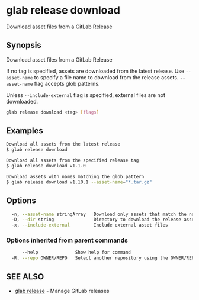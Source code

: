 # glab release download

Download asset files from a GitLab Release

## Synopsis

Download asset files from a GitLab Release

If no tag is specified, assets are downloaded from the latest release.
Use `--asset-name` to specify a file name to download from the release assets.
`--asset-name` flag accepts glob patterns.

Unless `--include-external` flag is specified, external files are not downloaded.

```bash
glab release download <tag> [flags]
```

## Examples

```bash
Download all assets from the latest release
$ glab release download

Download all assets from the specified release tag
$ glab release download v1.1.0

Download assets with names matching the glob pattern
$ glab release download v1.10.1 --asset-name="*.tar.gz"

```

## Options

```bash
  -n, --asset-name stringArray   Download only assets that match the name or a glob pattern
  -D, --dir string               Directory to download the release assets to (default ".")
  -x, --include-external         Include external asset files
```

### Options inherited from parent commands

```bash
      --help              Show help for command
  -R, --repo OWNER/REPO   Select another repository using the OWNER/REPO or `GROUP/NAMESPACE/REPO` format or full URL or git URL
```

## SEE ALSO

* [glab release](./)  - Manage GitLab releases
